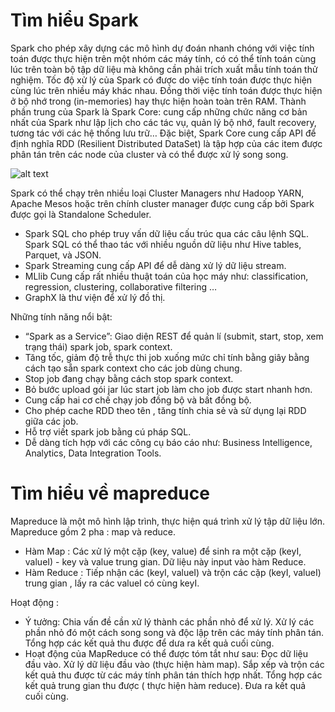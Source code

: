 # Tìm hiểu Spark
Spark cho phép xây dựng các mô hình dự đoán nhanh chóng với việc tính toán được thực hiện trên một nhóm các máy tính, có có thể tính toán cùng lúc trên toàn bộ tập dữ liệu mà không cần phải trích xuất mẫu tính toán thử nghiệm. Tốc độ xử lý của Spark có được do việc tính toán được thực hiện cùng lúc trên nhiều máy khác nhau. Đồng thời việc tính toán được thực hiện ở bộ nhớ trong (in-memories) hay thực hiện hoàn toàn trên RAM.
Thành phần trung của Spark là Spark Core: cung cấp những chức năng cơ bản nhất của Spark như lập lịch cho các tác vụ, quản lý bộ nhớ, fault recovery, tương tác với các hệ thống lưu trữ… Đặc biệt, Spark Core cung cấp API để định nghĩa RDD (Resilient Distributed DataSet) là tập hợp của các item được phân tán trên các node của cluster và có thể được xử lý song song.

![alt text](http://url/to/img.png)

Spark có thể chạy trên nhiều loại Cluster Managers như Hadoop YARN, Apache Mesos hoặc trên chính cluster manager được cung cấp bởi Spark được gọi là Standalone Scheduler.
 - Spark SQL cho phép truy vấn dữ liệu cấu trúc qua các câu lệnh SQL. Spark SQL có thể thao tác với nhiều nguồn dữ liệu như Hive tables, Parquet, và JSON.
 - Spark Streaming cung cấp API để dễ dàng xử lý dữ liệu stream.
 - MLlib Cung cấp rất nhiều thuật toán của học máy như: classification, regression, clustering, collaborative filtering …
 - GraphX là thư viện để xử lý đồ thị.

Những tính năng nổi bật:
 - “Spark as a Service”: Giao diện REST để quản lí (submit, start, stop, xem trạng thái) spark job, spark context.
 - Tăng tốc, giảm độ trễ thực thi job xuống mức chỉ tính bằng giây bằng cách tạo sẵn spark context cho các job dùng chung.
 - Stop job đang chạy bằng cách stop spark context.
 - Bỏ bước upload gói jar lúc start job làm cho job được start nhanh hơn.
 - Cung cấp hai cơ chế chạy job đồng bộ và bất đồng bộ.
 - Cho phép cache RDD theo tên , tăng tính chia sẻ và sử dụng lại RDD giữa các job.
 - Hỗ trợ viết spark job bằng cú pháp SQL.
 - Dễ dàng tích hợp với các công cụ báo cáo như: Business Intelligence, Analytics, Data Integration Tools.

# Tìm hiểu về mapreduce
Mapreduce là một mô hình lập trình, thực hiện quá trình xử lý tập dữ liệu lớn. Mapreduce gồm 2 pha : map và reduce.
 - Hàm Map : Các xử lý một cặp (key, value) để sinh ra một cặp (keyI, valueI) - key và value trung gian. Dữ liệu này input vào hàm Reduce.
 - Hàm Reduce : Tiếp nhận các (keyI, valueI) và trộn các cặp (keyI, valueI) trung gian , lấy ra các valueI có cùng keyI.

Hoạt động :
 - Ý tưởng:
   Chia vấn đề cần xử lý thành các phần nhỏ để xử lý.
   Xử lý các phần nhỏ đó một cách song song và độc lập trên các máy tính phân tán.
   Tổng hợp các kết quả thu được để dưa ra kết quả cuối cùng.
 - Hoạt động của MapReduce có thể được tóm tắt như sau:
   Đọc dữ liệu đầu vào.
   Xử lý dữ liệu đầu vào (thực hiện hàm map).
   Sắp xếp và trộn các kết quả thu được từ các máy tính phân tán thích hợp nhất.
   Tổng hợp các kết quả trung gian thu được ( thực hiện hàm reduce).
   Đưa ra kết quả cuối cùng.
